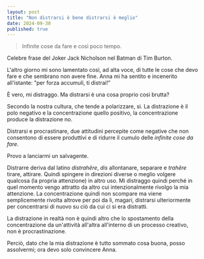 ```yaml
---
layout: post
title: "Non distrarsi è bene distrarsi è meglio"
date: 2024-09-30
published: true
---
```


> Infinite cose da fare e così poco tempo.

Celebre frase del Joker Jack Nicholson nel Batman di Tim Burton.

L'altro giorno mi sono lamentato così, ad alta voce, di tutte le cose che devo fare e che sembrano non avere fine. Anna mi ha sentito e incenerito all'istante: "per forza accumuli, ti distrai!"

È vero, mi distraggo. Ma distrarsi è una cosa proprio così brutta?

Secondo la nostra cultura, che tende a polarizzare, si. La distrazione è il polo negativo e la concentrazione quello positivo, la concentrazione produce la distrazione no.

Distrarsi e procrastinare, due attitudini percepite come negative che non consentono di essere produttivi e di ridurre il cumulo delle *infinite cose da fare*.<!-- Gia produrre, qualsiasi cosa, contenuti, cose di cui non abbiamo bisogno, produrre solo per consumare. Ora che i bisogni primari sono a posto possiamo dedicarci al superfluo. -->

Provo a lanciarmi un salvagente.

Distrarre deriva dal latino *distrahĕre*, *dis* allontanare, separare e *trahĕre* tirare, attirare. Quindi spingere in direzioni diverse o meglio volgere qualcosa (la propria attenzione) in altro uso.
Mi distraggo quindi perché in quel momento vengo attratto da altro cui intenzionalmente rivolgo la mia attenzione. La concentrazione quindi non scompare ma viene semplicemente rivolta altrove per poi da li, magari, distrarsi ulteriormente per concentrarsi di nuovo su ciò da cui ci si era distratti.

La distrazione in realtà non è quindi altro che lo spostamento della concentrazione da un'attività all'altra all'interno di un processo creativo, non è procrastinazione.


Perciò, dato che la mia distrazione è tutto sommato cosa buona, posso assolvermi; ora devo solo convincere Anna.

